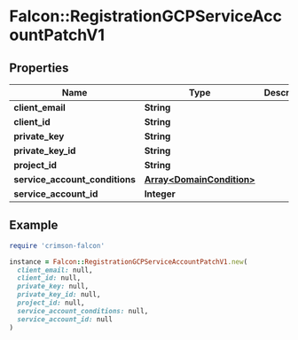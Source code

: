 # Falcon::RegistrationGCPServiceAccountPatchV1

## Properties

| Name | Type | Description | Notes |
| ---- | ---- | ----------- | ----- |
| **client_email** | **String** |  | [optional] |
| **client_id** | **String** |  | [optional] |
| **private_key** | **String** |  | [optional] |
| **private_key_id** | **String** |  | [optional] |
| **project_id** | **String** |  | [optional] |
| **service_account_conditions** | [**Array&lt;DomainCondition&gt;**](DomainCondition.md) |  | [optional] |
| **service_account_id** | **Integer** |  | [optional] |

## Example

```ruby
require 'crimson-falcon'

instance = Falcon::RegistrationGCPServiceAccountPatchV1.new(
  client_email: null,
  client_id: null,
  private_key: null,
  private_key_id: null,
  project_id: null,
  service_account_conditions: null,
  service_account_id: null
)
```

